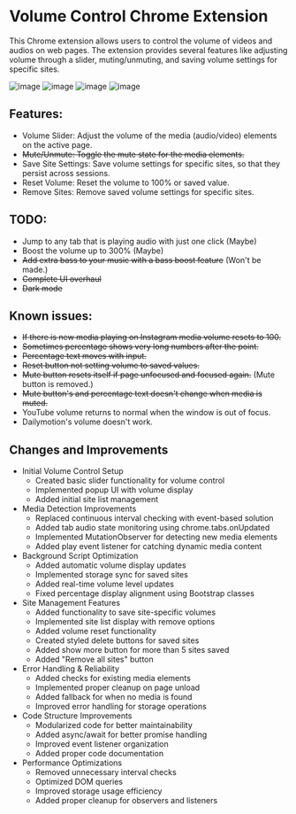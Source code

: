 # Volume Control Chrome Extension
This Chrome extension allows users to control the volume of videos and audios on web pages. The extension provides several features like adjusting volume through a slider, muting/unmuting, and saving volume settings for specific sites.

![image](https://github.com/user-attachments/assets/83ec4e79-e0b4-4a0a-8e98-e50ce854c565)
![image](https://github.com/user-attachments/assets/359bf765-e9c1-4d70-a5aa-a6c7f8e324c4)
![image](https://github.com/user-attachments/assets/c7c46e2c-f9a2-47da-8be0-35e1abef8413)
![image](https://github.com/user-attachments/assets/218570fb-17f2-4293-ae2a-8f2984391640)


## Features:
+ Volume Slider: Adjust the volume of the media (audio/video) elements on the active page.
+ ~~Mute/Unmute: Toggle the mute state for the media elements.~~
+ Save Site Settings: Save volume settings for specific sites, so that they persist across sessions.
+ Reset Volume: Reset the volume to 100% or saved value.
+ Remove Sites: Remove saved volume settings for specific sites.

## TODO:
+ Jump to any tab that is playing audio with just one click (Maybe)
+ Boost the volume up to 300% (Maybe)
+ ~~Add extra bass to your music with a bass boost feature~~ (Won't be made.)
+ ~~Complete UI overhaul~~
+ ~~Dark mode~~

## Known issues:
+ ~~If there is new media playing on Instagram media volume resets to 100.~~
+ ~~Sometimes percentage shows very long numbers after the point.~~
+ ~~Percentage text moves with input.~~
+ ~~Reset button not setting volume to saved values.~~
+ ~~Mute button resets itself if page unfocused and focused again.~~ (Mute button is removed.)
+ ~~Mute button's and percentage text doesn't change when media is muted.~~
+ YouTube volume returns to normal when the window is out of focus.
+ Dailymotion's volume doesn't work.

## Changes and Improvements
+ Initial Volume Control Setup
  + Created basic slider functionality for volume control
  + Implemented popup UI with volume display
  + Added initial site list management
+ Media Detection Improvements
  + Replaced continuous interval checking with event-based solution
  + Added tab audio state monitoring using chrome.tabs.onUpdated
  + Implemented MutationObserver for detecting new media elements
  + Added play event listener for catching dynamic media content
+ Background Script Optimization
  + Added automatic volume display updates
  + Implemented storage sync for saved sites
  + Added real-time volume level updates
  + Fixed percentage display alignment using Bootstrap classes
+ Site Management Features
  + Added functionality to save site-specific volumes
  + Implemented site list display with remove options
  + Added volume reset functionality
  + Created styled delete buttons for saved sites
  + Added show more button for more than 5 sites saved
  + Added "Remove all sites" button
+ Error Handling & Reliability
  + Added checks for existing media elements
  + Implemented proper cleanup on page unload
  + Added fallback for when no media is found
  + Improved error handling for storage operations
+ Code Structure Improvements
  + Modularized code for better maintainability
  + Added async/await for better promise handling
  + Improved event listener organization
  + Added proper code documentation
+ Performance Optimizations
  + Removed unnecessary interval checks
  + Optimized DOM queries
  + Improved storage usage efficiency
  + Added proper cleanup for observers and listeners
